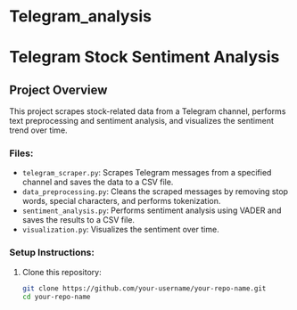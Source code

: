 # Telegram_analysis
# Telegram Stock Sentiment Analysis

## Project Overview
This project scrapes stock-related data from a Telegram channel, performs text preprocessing and sentiment analysis, and visualizes the sentiment trend over time.

### Files:
- `telegram_scraper.py`: Scrapes Telegram messages from a specified channel and saves the data to a CSV file.
- `data_preprocessing.py`: Cleans the scraped messages by removing stop words, special characters, and performs tokenization.
- `sentiment_analysis.py`: Performs sentiment analysis using VADER and saves the results to a CSV file.
- `visualization.py`: Visualizes the sentiment over time.

### Setup Instructions:
1. Clone this repository:
   ```bash
   git clone https://github.com/your-username/your-repo-name.git
   cd your-repo-name
